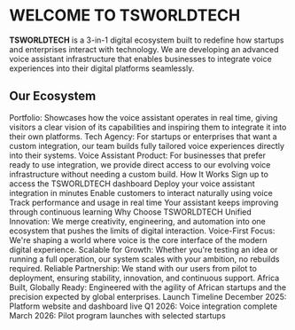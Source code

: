 # WELCOME TO TSWORLDTECH  

**TSWORLDTECH** is a 3-in-1 digital ecosystem built to redefine how startups and enterprises interact with technology. We are developing an advanced voice assistant infrastructure that enables businesses to integrate voice experiences into their digital platforms seamlessly.

## Our Ecosystem
Portfolio: Showcases how the voice assistant operates in real time, giving visitors a clear vision of its capabilities and inspiring them to integrate it into their own platforms.
Tech Agency: For startups or enterprises that want a custom integration, our team builds fully tailored voice experiences directly into their systems.
Voice Assistant Product: For businesses that prefer ready to use integration, we provide direct access to our evolving voice infrastructure without needing a custom build.
How It Works
Sign up to access the TSWORLDTECH dashboard
Deploy your voice assistant integration in minutes
Enable customers to interact naturally using voice
Track performance and usage in real time
Your assistant keeps improving through continuous learning
Why Choose TSWORLDTECH
Unified Innovation: We merge creativity, engineering, and automation into one ecosystem that pushes the limits of digital interaction.
Voice-First Focus: We're shaping a world where voice is the core interface of the modern digital experience.
Scalable for Growth: Whether you're testing an idea or running a full operation, our system scales with your ambition, no rebuilds required.
Reliable Partnership: We stand with our users from pilot to deployment, ensuring stability, innovation, and continuous support.
Africa Built, Globally Ready: Engineered with the agility of African startups and the precision expected by global enterprises.
Launch Timeline
December 2025: Platform website and dashboard live
Q1 2026: Voice integration complete
March 2026: Pilot program launches with selected startups

<!--
**Tsworldtech/TsworldTech** is a ✨ _special_ ✨ repository because its `README.md` (this file) appears on your GitHub profile.

Here are some ideas to get you started:

- 🔭 I’m currently working on ...
- 🌱 I’m currently learning ...
- 👯 I’m looking to collaborate on ...
- 🤔 I’m looking for help with ...
- 💬 Ask me about ...
- 📫 How to reach me: ...
- 😄 Pronouns: ...
- ⚡ Fun fact: ...
-->
